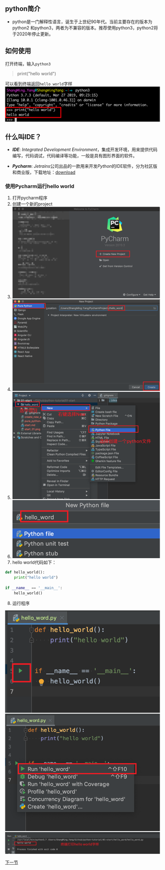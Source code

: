 ## python简介
- python是一门解释性语言，诞生于上世纪90年代。当前主要存在的版本为python2 和python3，两者为不兼容的版本。推荐使用python3，python2将于2020年停止更新。


## 如何使用
打开终端，输入`python3`
> print("hello world")

可以看到终端返回`hello world`字样
![](pic/start_01.png)

## 什么叫IDE？
- ***IDE***: *Integrated Development Environment*，集成开发环境，用来提供代码编写，代码调试，代码编译等功能，一般是具有图形界面的软件。

- ***Pycharm***: *Jetrains*公司出品的一款用来开发*Python*的IDE软件，分为社区版和商业版，下载地址：[download](https://www.jetbrains.com/pycharm/)

### 使用Pycharm运行hello world
1. 打开pycharm程序
2. 创建一个新的project
3. ![](pic/create_new_project.png)
4. ![](pic/pure_python.png)
5. ![](pic/create_python_file.png)
6. ![](pic/type_hello_word.png)
7. hello world代码如下：

```python
def hello_world():
    print("hello world")

if __name__ == '__main__':
    hello_world()

```

8. 运行程序

![](pic/begin_run.png)
![](pic/run_hello_world.png)
![](pic/run_hello_wolrd_success.png)

[下一节](math.md)
